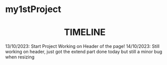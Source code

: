 # my1stProject

<h1 align="center">TIMELINE</h1>
13/10/2023: Start Project Working on Header of the page!
14/10/2023: Still working on header, just got the extend part done today but still a minor bug when resizing

